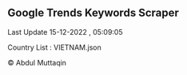 

## Google Trends Keywords Scraper 
 
Last Update 15-12-2022 , 05:09:05

Country List :
VIETNAM.json



© Abdul Muttaqin 
